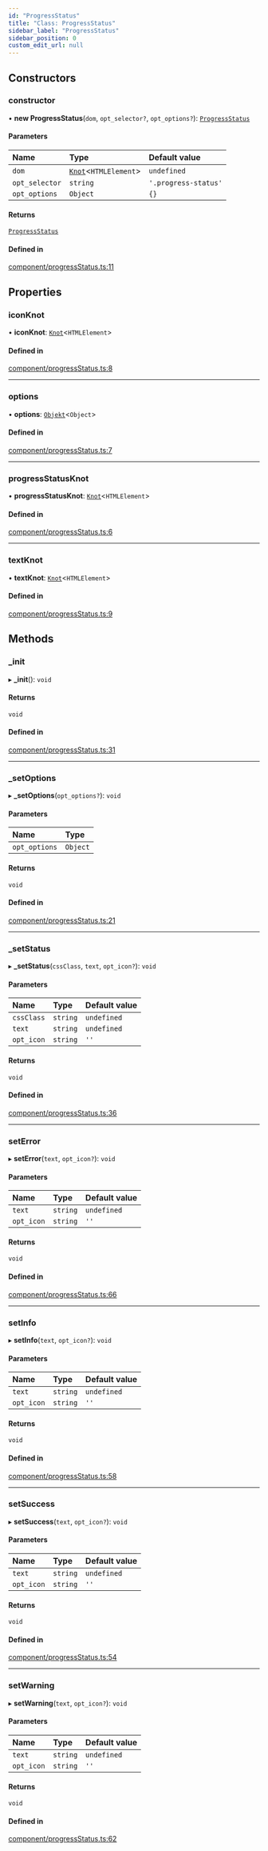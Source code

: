 ```yaml
---
id: "ProgressStatus"
title: "Class: ProgressStatus"
sidebar_label: "ProgressStatus"
sidebar_position: 0
custom_edit_url: null
---
```


## Constructors

### constructor

• **new ProgressStatus**(`dom`, `opt_selector?`, `opt_options?`): [`ProgressStatus`](ProgressStatus.md)

#### Parameters

| Name | Type | Default value |
| :------ | :------ | :------ |
| `dom` | [`Knot`](Knot.md)\<`HTMLElement`\> | `undefined` |
| `opt_selector` | `string` | `'.progress-status'` |
| `opt_options` | `Object` | `{}` |

#### Returns

[`ProgressStatus`](ProgressStatus.md)

#### Defined in

[component/progressStatus.ts:11](https://github.com/siposdani87/sui-js/blob/9aff0f0/src/component/progressStatus.ts#L11)

## Properties

### iconKnot

• **iconKnot**: [`Knot`](Knot.md)\<`HTMLElement`\>

#### Defined in

[component/progressStatus.ts:8](https://github.com/siposdani87/sui-js/blob/9aff0f0/src/component/progressStatus.ts#L8)

___

### options

• **options**: [`Objekt`](Objekt.md)\<`Object`\>

#### Defined in

[component/progressStatus.ts:7](https://github.com/siposdani87/sui-js/blob/9aff0f0/src/component/progressStatus.ts#L7)

___

### progressStatusKnot

• **progressStatusKnot**: [`Knot`](Knot.md)\<`HTMLElement`\>

#### Defined in

[component/progressStatus.ts:6](https://github.com/siposdani87/sui-js/blob/9aff0f0/src/component/progressStatus.ts#L6)

___

### textKnot

• **textKnot**: [`Knot`](Knot.md)\<`HTMLElement`\>

#### Defined in

[component/progressStatus.ts:9](https://github.com/siposdani87/sui-js/blob/9aff0f0/src/component/progressStatus.ts#L9)

## Methods

### \_init

▸ **_init**(): `void`

#### Returns

`void`

#### Defined in

[component/progressStatus.ts:31](https://github.com/siposdani87/sui-js/blob/9aff0f0/src/component/progressStatus.ts#L31)

___

### \_setOptions

▸ **_setOptions**(`opt_options?`): `void`

#### Parameters

| Name | Type |
| :------ | :------ |
| `opt_options` | `Object` |

#### Returns

`void`

#### Defined in

[component/progressStatus.ts:21](https://github.com/siposdani87/sui-js/blob/9aff0f0/src/component/progressStatus.ts#L21)

___

### \_setStatus

▸ **_setStatus**(`cssClass`, `text`, `opt_icon?`): `void`

#### Parameters

| Name | Type | Default value |
| :------ | :------ | :------ |
| `cssClass` | `string` | `undefined` |
| `text` | `string` | `undefined` |
| `opt_icon` | `string` | `''` |

#### Returns

`void`

#### Defined in

[component/progressStatus.ts:36](https://github.com/siposdani87/sui-js/blob/9aff0f0/src/component/progressStatus.ts#L36)

___

### setError

▸ **setError**(`text`, `opt_icon?`): `void`

#### Parameters

| Name | Type | Default value |
| :------ | :------ | :------ |
| `text` | `string` | `undefined` |
| `opt_icon` | `string` | `''` |

#### Returns

`void`

#### Defined in

[component/progressStatus.ts:66](https://github.com/siposdani87/sui-js/blob/9aff0f0/src/component/progressStatus.ts#L66)

___

### setInfo

▸ **setInfo**(`text`, `opt_icon?`): `void`

#### Parameters

| Name | Type | Default value |
| :------ | :------ | :------ |
| `text` | `string` | `undefined` |
| `opt_icon` | `string` | `''` |

#### Returns

`void`

#### Defined in

[component/progressStatus.ts:58](https://github.com/siposdani87/sui-js/blob/9aff0f0/src/component/progressStatus.ts#L58)

___

### setSuccess

▸ **setSuccess**(`text`, `opt_icon?`): `void`

#### Parameters

| Name | Type | Default value |
| :------ | :------ | :------ |
| `text` | `string` | `undefined` |
| `opt_icon` | `string` | `''` |

#### Returns

`void`

#### Defined in

[component/progressStatus.ts:54](https://github.com/siposdani87/sui-js/blob/9aff0f0/src/component/progressStatus.ts#L54)

___

### setWarning

▸ **setWarning**(`text`, `opt_icon?`): `void`

#### Parameters

| Name | Type | Default value |
| :------ | :------ | :------ |
| `text` | `string` | `undefined` |
| `opt_icon` | `string` | `''` |

#### Returns

`void`

#### Defined in

[component/progressStatus.ts:62](https://github.com/siposdani87/sui-js/blob/9aff0f0/src/component/progressStatus.ts#L62)
